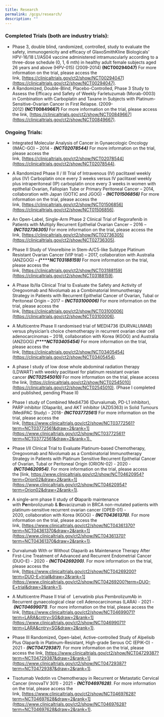 ```yaml
---
title: Research
permalink: /gcgs/research/
description: ""
---
```

### Completed Trials (both are industry trials):

*   Phase 3, double blind, randomized, controlled, study to evaluate the safety, immunogenicity and efficacy of GlaxoSmithKline Biologicals' HPV-16/18 L1/AS04 vaccine administered intramuscularly according to a three-dose schedule (0, 1, 6 mth) in healthy adult female subjects aged 26 years and above (HPV-015) (2009-2014) **(NCT00294047)** For more information on the trial, please access the link, [https://clinicaltrials.gov/ct2/show/NCT00294047](https://clinicaltrials.gov/ct2/show/NCT00294047).
*   A Randomized, Double-Blind, Placebo-Controlled, Phase 3 Study to Assess the Efficacy and Safety of Weekly Farletuzumab (Morab-0003) in Combination with Carboplatin and Taxane in Subjects with Platinum-Sensitive-Ovarian Cancer in First Relapse. (2009-2012) **(NCT00849667)** For more information on the trial, please access the link, [https://clinicaltrials.gov/ct2/show/NCT00849667](https://clinicaltrials.gov/ct2/show/NCT00849667).

### Ongoing Trials:

*   Integrated Molecular Analysis of Cancer in Gynaecologic Oncology (IMAC-GO) – 2014 - **_(NCT02078544)_** For more information on the trial, please access the link, [https://clinicaltrials.gov/ct2/show/NCT02078544](https://clinicaltrials.gov/ct2/show/NCT02078544).
*   A Randomized Phase II / III Trial of Intravenous (IV) paclitaxel weekly plus (IV) Carboplatin once every 3 weeks versus IV paclitaxel weekly plus intraperitoneal (IP) carboplatin once every 3 weeks in women with epithelial Ovarian, Fallopian Tube or Primary Peritoneal Cancer – 2014, collaboration with Japan (GOTIC and JGOG) - **_(NCT01506856)_** For more information on the trial, please access the link, [https://clinicaltrials.gov/ct2/show/NCT01506856](https://clinicaltrials.gov/ct2/show/NCT01506856).
*   An Open-Label, Single-Arm Phase 2 Clinical Trial of Regorafenib in Patients with Multiply Recurrent Epithelial Ovarian Cancer – 2016 – **_(NCT02736305)_** For more information on the trial, please access the link, [https://clinicaltrials.gov/ct2/show/NCT02736305](https://clinicaltrials.gov/ct2/show/NCT02736305).
*   Phase II Study of Vinorelbine in Stem-A/C5-like Subtype Platinum Resistant Ovarian Cancer (VIP trial) – 2017, collaboration with Australia (ANZGOG) – **_(_****_NCT03188159)_** For more information on the trial, please access the link, [https://clinicaltrials.gov/ct2/show/NCT03188159](https://clinicaltrials.gov/ct2/show/NCT03188159).
*   A Phase Ib/IIa Clinical Trial to Evaluate the Safety and Activity of Oregovomab and Nivolumab as a Combinatorial Immunotherapy Strategy in Patients with Recurrent Epithelial Cancer of Ovarian, Tubal or Peritoneal Origin – 2017 – **_(NCT03100006)_** For more information on the trial, please access the link, [https://clinicaltrials.gov/ct2/show/NCT03100006](https://clinicaltrials.gov/ct2/show/NCT03100006).
*   A Multicentre Phase II randomised trial of MEDI4736 (DURVALUMAB) versus physician’s choice chemotherapy in recurrent ovarian clear cell adenocarcinomas – 2018, collaboration with Korea (KGOG) and Australia (ANZGOG) **_(_****_NCT03405454)_** For more information on the trial, please access the link, [https://clinicaltrials.gov/ct2/show/NCT03405454](https://clinicaltrials.gov/ct2/show/NCT03405454).
*   A phase I study of low dose whole abdominal radiation therapy (LDWART) with weekly paclitaxel for platinum resistant ovarian cancer _**(NCT02545010)**_ For more information on the trial, please access the link, [https://clinicaltrials.gov/ct2/show/NCT02545010](https://clinicaltrials.gov/ct2/show/NCT02545010). (Phase I completed and published, pending Phase II)
*   Phase I study of Combined Medi4736 (Durvalumab, PD-L1 inhibitor), PARP inhibitor (Olaparib), and AKT inhibitor (AZD5363) in Solid Tumours (MediPAC Study) - 2018- _**(NCT03772561)**_ For more information on the trial, please access the link, [https://www.clinicaltrials.gov/ct2/show/NCT03772561?term=NCT03772561&draw=2&rank=1](https://www.clinicaltrials.gov/ct2/show/NCT03772561?term=NCT03772561&draw=2&rank=1). 
*   Phase I/II Clinical Trial to Evaluate Platinum-based Chemotherapy, Oregovomab and Nivolumab as a Combinatorial Immunotherapy Strategy in Patients with Platinum Sensitive Recurrent Epithelial Cancer of Ovarian, Tubal or Peritoneal Origin (ORION-02) - 2020 - _**(NCT04620954)**_. For more information on the trial, please access the [link, https://www.clinicaltrials.gov/ct2/show/NCT04620954?term=Orion02&draw=2&rank=1](https://www.clinicaltrials.gov/ct2/show/NCT04620954?term=Orion02&draw=2&rank=1).
*   A single-arm phase II study of **O**laparib maintenance with **Pe**mbrolizumab & **B**evacizumab in BRCA non-mutated patients with platinum-sensitive recurrent ovarian cancer (OPEB-01) - 2020, collaboration with Korea (KGOG) - _**(NCT04361370)**_. For more information on the trial, please access the link, [https://www.clinicaltrials.gov/ct2/show/NCT04361370?term=NCT04361370&draw=2&rank=1](https://www.clinicaltrials.gov/ct2/show/NCT04361370?term=NCT04361370&draw=2&rank=1).
*   Durvalumab With or Without Olaparib as Maintenance Therapy After First-Line Treatment of Advanced and Recurrent Endometrial Cancer (DUO-E) - 2020 - _**(NCT04269200)**_. For more information on the trial, please access the link, [https://www.clinicaltrials.gov/ct2/show/NCT04269200?term=DUO-E+trial&draw=2&rank=1](https://www.clinicaltrials.gov/ct2/show/NCT04269200?term=DUO-E+trial&draw=2&rank=1).
    
*   A Multicentre Phase II trial of  Lenvatinib plus PembrolizumAb in Recurrent gynaecological clear cell Adenocarcinomas (LARA) - 2021 - _**(NCT04699071)**_. For more information on the trial, please access the link, [https://www.clinicaltrials.gov/ct2/show/NCT04699071?term=LARA&cntry=SG&draw=2&rank=1](https://www.clinicaltrials.gov/ct2/show/NCT04699071?term=LARA&cntry=SG&draw=2&rank=1).
*   Phase III Randomized, Open-label, Active-controlled Study of Alpelisib Plus Olaparib in Platinum-Resistant, High-grade Serous OC (EPIK-O) - 2021 - _**(NCT04729387)**_. For more information on the trial, please access the link, [https://www.clinicaltrials.gov/ct2/show/NCT04729387?term=NCT04729387&draw=2&rank=1](https://www.clinicaltrials.gov/ct2/show/NCT04729387?term=NCT04729387&draw=2&rank=1).
*   Tisotumab Vedotin vs Chemotherapy in Recurrent or Metastatic Cervical Cancer (innovaTV 301) - 2021 - _**(NCT04697628)**_. For more information on the trial, please access the link, [https://www.clinicaltrials.gov/ct2/show/NCT04697628?term=NCT04697628&draw=2&rank=1](https://www.clinicaltrials.gov/ct2/show/NCT04697628?term=NCT04697628&draw=2&rank=1).